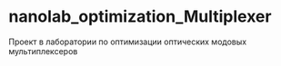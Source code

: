 # nanolab_optimization_Multiplexer
Проект в лаборатории по оптимизации оптических модовых мультиплексеров
